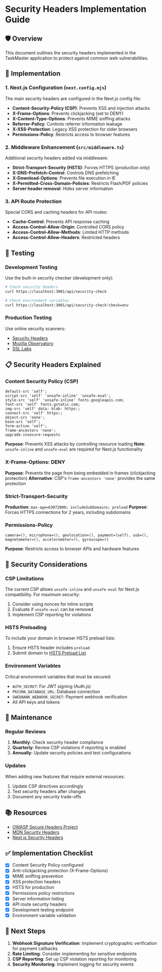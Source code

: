 # Security Headers Implementation Guide

## 🛡️ Overview

This document outlines the security headers implemented in the TaskMaster application to protect against common web vulnerabilities.

## 🔧 Implementation

### 1. Next.js Configuration (`next.config.mjs`)

The main security headers are configured in the Next.js config file:

- **Content-Security-Policy (CSP)**: Prevents XSS and injection attacks
- **X-Frame-Options**: Prevents clickjacking (set to DENY)
- **X-Content-Type-Options**: Prevents MIME sniffing attacks
- **Referrer-Policy**: Controls referrer information leakage
- **X-XSS-Protection**: Legacy XSS protection for older browsers
- **Permissions-Policy**: Restricts access to browser features

### 2. Middleware Enhancement (`src/middleware.ts`)

Additional security headers added via middleware:

- **Strict-Transport-Security (HSTS)**: Forces HTTPS (production only)
- **X-DNS-Prefetch-Control**: Controls DNS prefetching
- **X-Download-Options**: Prevents file execution in IE
- **X-Permitted-Cross-Domain-Policies**: Restricts Flash/PDF policies
- **Server header removal**: Hides server information

### 3. API Route Protection

Special CORS and caching headers for API routes:

- **Cache-Control**: Prevents API response caching
- **Access-Control-Allow-Origin**: Controlled CORS policy
- **Access-Control-Allow-Methods**: Limited HTTP methods
- **Access-Control-Allow-Headers**: Restricted headers

## 🧪 Testing

### Development Testing

Use the built-in security checker (development only):

```bash
# Check security headers
curl https://localhost:3001/api/security-check

# Check environment variables
curl https://localhost:3001/api/security-check?check=env
```

### Production Testing

Use online security scanners:

- [Security Headers](https://securityheaders.com/)
- [Mozilla Observatory](https://observatory.mozilla.org/)
- [SSL Labs](https://www.ssllabs.com/ssltest/)

## 📋 Security Headers Explained

### Content Security Policy (CSP)

```
default-src 'self';
script-src 'self' 'unsafe-inline' 'unsafe-eval';
style-src 'self' 'unsafe-inline' fonts.googleapis.com;
font-src 'self' fonts.gstatic.com;
img-src 'self' data: blob: https:;
connect-src 'self' https:;
object-src 'none';
base-uri 'self';
form-action 'self';
frame-ancestors 'none';
upgrade-insecure-requests
```

**Purpose**: Prevents XSS attacks by controlling resource loading
**Note**: `unsafe-inline` and `unsafe-eval` are required for Next.js functionality

### X-Frame-Options: DENY

**Purpose**: Prevents the page from being embedded in frames (clickjacking protection)
**Alternative**: CSP's `frame-ancestors 'none'` provides the same protection

### Strict-Transport-Security

**Production**: `max-age=63072000; includeSubDomains; preload`
**Purpose**: Forces HTTPS connections for 2 years, including subdomains

### Permissions-Policy

```
camera=(), microphone=(), geolocation=(), payment=(self), usb=(),
magnetometer=(), accelerometer=(), gyroscope=()
```

**Purpose**: Restricts access to browser APIs and hardware features

## 🚨 Security Considerations

### CSP Limitations

The current CSP allows `unsafe-inline` and `unsafe-eval` for Next.js compatibility. For maximum security:

1. Consider using nonces for inline scripts
2. Evaluate if `unsafe-eval` can be removed
3. Implement CSP reporting for violations

### HSTS Preloading

To include your domain in browser HSTS preload lists:

1. Ensure HSTS header includes `preload`
2. Submit domain to [HSTS Preload List](https://hstspreload.org/)

### Environment Variables

Critical environment variables that must be secured:

- `AUTH_SECRET`: For JWT signing (Auth.js)
- `PRISMA_DATABASE_URL`: Database connection
- `SWEDBANK_WEBHOOK_SECRET`: Payment webhook verification
- All API keys and tokens

## 🔄 Maintenance

### Regular Reviews

1. **Monthly**: Check security header compliance
2. **Quarterly**: Review CSP violations if reporting is enabled
3. **Annually**: Update security policies and test configurations

### Updates

When adding new features that require external resources:

1. Update CSP directives accordingly
2. Test security headers after changes
3. Document any security trade-offs

## 📚 Resources

- [OWASP Secure Headers Project](https://owasp.org/www-project-secure-headers/)
- [MDN Security Headers](https://developer.mozilla.org/en-US/docs/Web/HTTP/Headers#Security)
- [Next.js Security Headers](https://nextjs.org/docs/pages/api-reference/next-config-js/headers)

## ✅ Implementation Checklist

- [x] Content Security Policy configured
- [x] Anti-clickjacking protection (X-Frame-Options)
- [x] MIME sniffing prevention
- [x] XSS protection headers
- [x] HSTS for production
- [x] Permissions policy restrictions
- [x] Server information hiding
- [x] API route security headers
- [x] Development testing endpoint
- [x] Environment variable validation

## 🎯 Next Steps

1. **Webhook Signature Verification**: Implement cryptographic verification for payment callbacks
2. **Rate Limiting**: Consider implementing for sensitive endpoints
3. **CSP Reporting**: Set up CSP violation reporting for monitoring
4. **Security Monitoring**: Implement logging for security events
